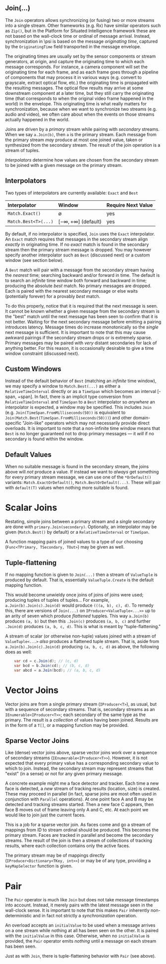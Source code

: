 ## Join(...)

The `Join` operators allows synchronizing (or fusing) two or more streams into a single stream.
Other frameworks (e.g. Rx) have similar operators such as `Zip()`, but in the Platform for Situated Intelligence framework these are not based on the wall-clock time or ordinal of message arrival. Instead, synchronization in \\psi is based on the message _originating time_, captured by the `OriginatingTime` field transported in the message envelope.

The originating times are usually set by the sensor components or stream generators, at origin, and capture the originating time to which each message corresponds. For instance, a camera component will set the originating time for each frame, and as each frame goes through a pipeline of components that may process it in various ways (e.g. convert to grayscale, extract optical flow, etc.) the originating time is propagated with the resulting messages. The optical flow results may arrive at some downstream component at a later time, but they still carry the originating time (that corresponds to when the original video frame happened in the world) in the envelope. This originating time is what really matters for synchronization, because when we want to synchronize two streams (e.g. audio and video), we often care about when the events on those streams actually happened in the world. 

Joins are driven by a _primary_ stream while pairing with _secondary_ streams.
When we say `a.Join(b)`, then `a` is the primary stream.
Each message from the primary stream _may_ produce at most one joined value, taken or synthesized from the secondary stream. The result of the join operation is a stream of tuples.

_Interpolators_ determine how values are chosen from the secondary stream to be joined with a given message on the primary stream.

## Interpolators

Two types of interpolators are currently available: `Exact` and `Best`

| Interpolator | Window | Require Next Value |
|:--|:--|:--|
| `Match.Exact()` | ∅ | yes |
| `Match.Best<T>(...)` | [−∞, +∞] (default) | yes |

By default, if no interpolator is specified, `Join` uses the `Exact` interpolator. An `Exact` match requires that messages in the secondary stream align _exactly_ in originating time.
If no _exact_ match is found in the secondary stream then the primary stream message is dropped.
You may however specify another interpolator such as `Best` (discussed next) or a custom window (see section below). 

A `Best` match will pair with a message from the secondary stream having the _nearest_ time; searching backward and/or forward in time.
The default is to search an _infinite_ time window both forward and backward in time; producing the absolute _best_ match.
No primary messages are dropped. Each is paired with the nearest secondary message or else waits (potentially forever) for a provably _best_ match.

To do this properly, notice that it is required that the next message is seen.
It cannot be known whether a given message from the secondary stream is the "best" match until the next message has been seen to confirm that it is not better.
Waiting for the next secondary message before emitting a pairing introduces latency.
Message times do increase monotonically so the _single_ next message is sufficient.
It is important to note that this may cause awkward pairings if the secondary stream drops or is extremely sparse. Primary messages may be paired with _very_ distant secondaries for lack of anything better. For this reason, it is occasionally desirable to give a time window constraint (discussed next).

## Custom Windows

Instead of the default behavior of `Best` (matching an _infinite_ time window), we may specify a window to `Match.Best(...)` as either a `RelativeTimeInterval` directly or as a `TimeSpan` which becomes an interval [-span, +span].
In fact, there is an implicit type conversion from `RelativeTimeInterval` and `TimeSpan` to a `Best` interpolator so _anywhere_ an interpolator is expected, a window may be specified.
This includes `Join` (e.g. `Join(TimeSpan.FromMilliseconds(50))` is equivalent to `Join(Match.Best(TimeSpan.FromMilliseconds(50)))`) and other domain-specific "Join-like" operators which may not necessarily provide direct overloads.
It is important to note that a non-infinite time window means that `Best` is no longer guaranteed not to drop primary messages — it _will_ if no secondary is found within the window.

## Default Values

When no suitable message is found in the secondary stream, the joins above will _not_ produce a value.
If instead we want to _always_ get something for every primary stream message, we can use one of the `*OrDefault()` variants: `Match.ExactOrDefault()`, `Match.BestOrDefault(...)`.
These will pair with `default(T)` values when nothing more suitable is found.

# Scalar Joins

Restating, simple joins between a primary stream and a _single_ secondary are done with `primary.Join(secondary)`.
Optionally, an interpolator may be given (`Match.Best()` by default) or a `RelativeTimeInterval` or `TimeSpan`.

A function mapping pairs of joined values to a type of our choosing (`Func<TPrimary, TSecondary, TOut>`) may be given as well.

## Tuple-flattening

If no mapping function is given to `Join(...)` then a stream of `ValueTuple` is produced by default.
That is, essentially `ValueTuple.Create` is the default mapping function.

This would become unwieldy once joins of joins of joins were used; producing tuples of tuples of tuples...
For example, `a.Join(b).Join(c).Join(d)` would produce `(((a, b), c), d)`.
To remedy this, there are versions of `Join(...)` on `IProducer<ValueTuple<...>>` up to an arity of seven which produce _flattened_ tupples.
This way `a.Join(b)` produces `(a, b)` but then this `.Join(c)` produces `(a, b, c)` and further `.Join(d)` produces `(a, b, c, d)`.
This is what is meant by "tuple-flattening."

A stream of scalar (or otherwise non-tuple) values joined with a stream of `ValueTuple<...>` _also_ produces a flattened tuple stream.
That is, aside from `a.Join(b).Join(c).Join(d)` producing `(a, b, c, d)` as above, the following does as well:

```csharp
    var cd = c.Join(d); // (c, d)
    var bcd = b.Join(cd); // (b, c, d)
    var abcd = a.Join(bcd); // (a, b, c, d)
```

# Vector Joins

Vector joins are from a single primary stream (`IProducer<T>`), as usual, but with a sequence of secondary streams.
That is, secondary streams as an `IEnumerable<IProducer<T>>`; each secondary of the same type as the primary.
The result is a _collection_ of values having been joined.
Results are in the form of a `T[]`, or a mapping function may be provided.

## Sparse Vector Joins

Like (dense) vector joins above, sparse vector joins work over a sequence of secondary streams (`IEnumerable<IProducer<T>>`).
However, it is not expected that every primary value has a corresponding secondary value to which to join.
Instead, the secondary stream may represent streams that "exist" (in a sense) or not for any given primary message.

A concrete example might me a face detector and tracker.
Each time a new face is detected, a _new_ stream of tracking results (location, size) is created.
These may proceed in parallel (in fact, sparse joins are most often used in conjunction with `Parallel` operations).
At one point face A and B may be detected and tracking streams started.
Then a new face C appears, then face B moves out of frame leaving only A and C, etc.
At each point we would like to join just the current faces.

This is a job for a sparse vector join.
As faces come and go a stream of mappings from ID to stream ordinal should be produced.
This becomes the primary stream.
Faces are tracked in parallel and become the secondary streams.
The result of the join is then a stream of collections of tracking results, where each collection contains only the active faces.

The primary stream may be of mappings directly (`IProducer<Dictionary<TKey, int>>`) or may be of any type, providing a `keyMapSelector` function is given.

# Pair

The `Pair` operator is much like `Join` but does not take message timestamps into account.
Instead, it merely pairs with the latest message seen in the wall-clock sense.
It is important to note that this makes `Pair` inherently non-deterministic and in fact not strictly a _synchronization_ operation.

An overload accepts an `initialValue` to be used when a message arrives on a one stream while nothing at all has been seen on the other.
It is paired with the `initialValue` in this case.
Otherwise, when no `initialValue` is provided, the `Pair` operator emits _nothing_ until a message on each stream has been seen.

Just as with `Join`, there is tuple-flattening behavior with `Pair` (see above).